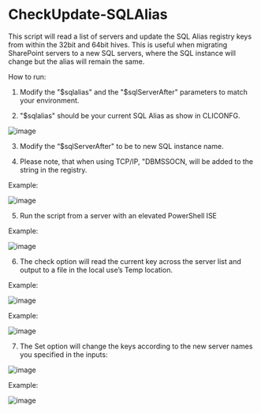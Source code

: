 # CheckUpdate-SQLAlias
This script will read a list of servers and update the SQL Alias registry keys from within the 32bit and 64bit hives. This is useful when migrating SharePoint servers to a new SQL servers, where the SQL instance will change but the alias will remain the same. 

How to run:

1.	Modify the "$sqlalias" and the "$sqlServerAfter" parameters to match your environment.

2.	  "$sqlalias" should be your current SQL Alias as show in CLICONFG.

 ![image](https://github.com/mikelee1313/CheckUpdate-SQLAlias/assets/62190454/418bcaab-efbb-42f8-acdb-e5923b6f703b)

3.	Modify the “$sqlServerAfter" to be to new SQL instance name.

4.	Please note, that when using TCP/IP, "DBMSSOCN, will be added to the string in the registry.

Example:
 
![image](https://github.com/mikelee1313/CheckUpdate-SQLAlias/assets/62190454/998855f0-73f1-4560-8b3e-1bd08e232f98)


5.	Run the script from a server with an elevated PowerShell ISE

Example:
 
![image](https://github.com/mikelee1313/CheckUpdate-SQLAlias/assets/62190454/45289701-40fc-44d3-a9c1-814a68b5c145)


6.	The check option will read the current key across the server list and output to a file in the local use’s Temp location.

Example:

 ![image](https://github.com/mikelee1313/CheckUpdate-SQLAlias/assets/62190454/c03b73de-99b4-4d32-b876-0a51c0b8c2e5)


Example:

 ![image](https://github.com/mikelee1313/CheckUpdate-SQLAlias/assets/62190454/65409117-0936-419e-a5c2-e092dcc1fa5f)


7.	The Set option will change the keys according to the new server names you specified in the inputs:

  ![image](https://github.com/mikelee1313/CheckUpdate-SQLAlias/assets/62190454/3ef590cc-2c37-449e-84ac-b60c31fd151d)

Example:


![image](https://github.com/mikelee1313/CheckUpdate-SQLAlias/assets/62190454/1e192d47-3df5-4259-a16b-2813f9d8c34c)


